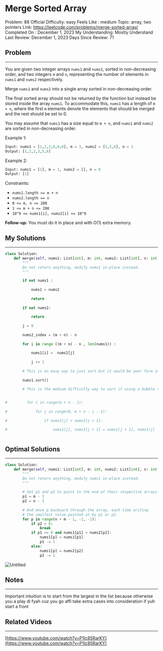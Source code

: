 # Merge Sorted Array

Problem: 88
Official Difficulty: easy
Feels Like : medium
Topic: array, two pointers
Link: https://leetcode.com/problems/merge-sorted-array/
Completed On : December 1, 2023
My Understanding: Mostly Understand
Last Review: December 1, 2023
Days Since Review: 71

## Problem

---

You are given two integer arrays `nums1` and `nums2`, sorted in non-decreasing order, and two integers `m` and `n`, representing the number of elements in `nums1` and `nums2` respectively.

Merge `nums1` and `nums2` into a single array sorted in non-decreasing order.

The final sorted array should not be returned by the function but instead be stored inside the array `nums1`. To accommodate this, `nums1` has a length of `m + n`, where the first `m` elements denote the elements that should be merged and the rest should be set to 0.

You may assume that `nums1` has a size equal to `m + n`, and `nums1` and `nums2` are sorted in non-decreasing order.

Example 1:

```python
Input: nums1 = [1,2,3,0,0,0], m = 3, nums2 = [2,5,6], n = 3
Output: [1,2,2,3,5,6]
```

Example 2:

```python
Input: nums1 = [1], m = 1, nums2 = [], n = 0
Output: [1]
```

Constraints:

- `nums1.length == m + n`
- `nums2.length == n`
- `0 <= m, n <= 200`
- `1 <= m + n <= 200`
- `10^9 <= nums1[i], nums2[i] <= 10^9`

**Follow-up:**
You must do it in place and with O(1) extra memory.

## My Solutions

---

```python
class Solution:
    def merge(self, nums1: List[int], m: int, nums2: List[int], n: int) -> None:
        """
        Do not return anything, modify nums1 in-place instead.
        """

        if not nums1 :
        
            nums1 = nums2
            
            return
            
        if not nums2: 
            
            return
          
        j = 0
        
        nums2_index = (m + n) - n 
        
        for i in range ((m + n) - n , len(nums1)) : 
            
            nums1[i] =  nums2[j]
            
            j += 1 
            
        # This is an easy way to just sort but it would be poor form in an interview 
        
        nums1.sort()
        
        # This is the medium difficulty way to sort it using a bubble sort 

            
#         for i in range(m + n - 1):
            
#             for j in range(0, m + n - i - 1):
                
#                 if nums1[j] > nums1[j + 1]:
                    
#                     nums1[j], nums1[j + 1] = nums1[j + 1], nums1[j]
```

```python

```

## Optimal Solutions

---

```python
class Solution:
    def merge(self, nums1: List[int], m: int, nums2: List[int], n: int) -> None:
        """
        Do not return anything, modify nums1 in-place instead.
        """
        
        # Set p1 and p2 to point to the end of their respective arrays.
        p1 = m - 1
        p2 = n - 1
    
        # And move p backward through the array, each time writing
        # the smallest value pointed at by p1 or p2.
        for p in range(n + m - 1, -1, -1):
            if p2 < 0:
                break
            if p1 >= 0 and nums1[p1] > nums2[p2]:
                nums1[p] = nums1[p1]
                p1 -= 1
            else:
                nums1[p] = nums2[p2]
                p2 -= 1
```

![Untitled](Merge%20Sorted%20Array%20bfb95f823b654b29883000f4b2dad062/Untitled.png)

## Notes

---

 Important intuition is to start from the largest in the list because otherwise you a play di fyah cuz you go affi take extra cases into consideration if yuh start a front 

## Related Videos

---

[https://www.youtube.com/watch?v=P1Ic85RarKY](https://www.youtube.com/watch?v=P1Ic85RarKY)